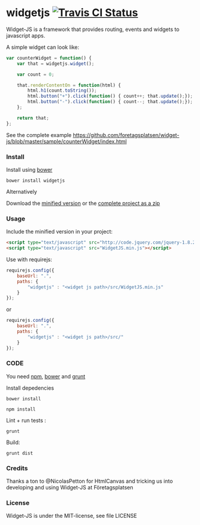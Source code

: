widgetjs [![Travis CI Status](https://travis-ci.org/foretagsplatsen/widget-js.svg?branch=master)](https://travis-ci.org/#!/foretagsplatsen/widgetjs)
=====

Widget-JS is a framework that provides routing, events and widgets to javascript apps.

A simple widget can look like:
``` javascript
var counterWidget = function() {
	var that = widgetjs.widget();

	var count = 0;

	that.renderContentOn = function(html) {
		html.h1(count.toString());
		html.button("+").click(function() { count++; that.update();});
		html.button("-").click(function() { count--; that.update();});
	};

	return that;
};
```

See the complete example https://github.com/foretagsplatsen/widget-js/blob/master/sample/counterWidget/index.html

### Install

Install using [bower](https://github.com/twitter/bower)
```
bower install widgetjs
```
Alternatively

Download the [minified version](https://github.com/foretagsplatsen/widget-js/tree/master/dist/WidgetJS.min.js ) or the [complete project as a zip](https://github.com/foretagsplatsen/widget-js/archive/master.zip)


### Usage

Include the minified version in your project:
``` html
<script type="text/javascript" src="http://code.jquery.com/jquery-1.8.2.min.js"></script>
<script type="text/javascript" src="WidgetJS.min.js"></script>
```


Use with requirejs:
``` javascript
requirejs.config({
	baseUrl: ".",
	paths: {
		"widgetjs" : "<widget js path>/src/WidgetJS.min.js"
	}
});
```
or
``` javascript
requirejs.config({
	baseUrl: ".",
	paths: {
		"widgetjs" : "<widget js path>/src/"
	}
});
```

### CODE
You need [npm](https://npmjs.org/), [bower](https://github.com/twitter/bower) and [grunt](http://gruntjs.com/)

Install depedencies
```
bower install
```

```
npm install
```

Lint + run tests :
```
grunt
```

Build:
```
grunt dist
```

### Credits
Thanks a ton to @NicolasPetton for HtmlCanvas and tricking us into developing and using Widget-JS at Företagsplatsen

### License
Widget-JS is under the MIT-license, see file LICENSE
